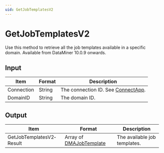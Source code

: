 ```yaml
---
uid: GetJobTemplatesV2
---
```


# GetJobTemplatesV2

Use this method to retrieve all the job templates available in a specific domain. Available from DataMiner 10.0.9 onwards.

## Input

| Item       | Format | Description                                          |
|------------|--------|------------------------------------------------------|
| Connection | String | The connection ID. See [ConnectApp](xref:ConnectApp). |
| DomainID   | String | The domain ID.                                       |

## Output

| Item | Format | Description |
|--|--|--|
| GetJobTemplatesV2­Result | Array of [DMAJobTemplate](xref:DMAJobTemplate) | The available job templates. |
